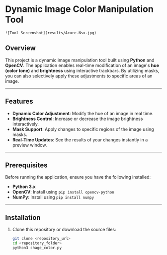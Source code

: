 # Dynamic Image Color Manipulation Tool

`![Tool Screenshot](results/Acure-Nsx.jpg)`

## Overview
This project is a dynamic image manipulation tool built using **Python** and **OpenCV**. The application enables real-time modification of an image's **hue (color tone)** and **brightness** using interactive trackbars. By utilizing masks, you can also selectively apply these adjustments to specific areas of an image.

---

## Features
- **Dynamic Color Adjustment**: Modify the hue of an image in real time.
- **Brightness Control**: Increase or decrease the image brightness interactively.
- **Mask Support**: Apply changes to specific regions of the image using masks.
- **Real-Time Updates**: See the results of your changes instantly in a preview window.

---

## Prerequisites
Before running the application, ensure you have the following installed:
- **Python 3.x**
- **OpenCV**: Install using `pip install opencv-python`
- **NumPy**: Install using `pip install numpy`

---

## Installation
1. Clone this repository or download the source files:
   ```bash
   git clone <repository_url>
   cd <repository_folder>
   python3 chage_color.py
